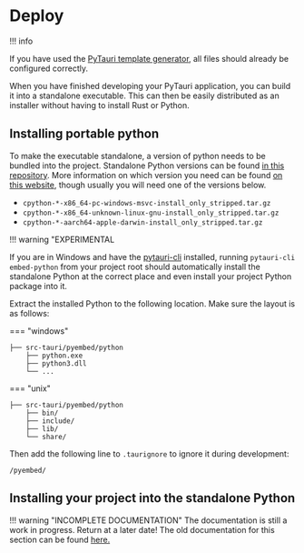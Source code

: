 # Deploy

!!! info

If you have used the [PyTauri template generator](getting-started.md), all files should already be configured correctly.


When you have finished developing your PyTauri application, you can build it into a standalone executable. This can then
be easily distributed as an installer without having to install Rust or Python.

## Installing portable python

To make the executable standalone, a version of python needs to be bundled into the project.
Standalone Python versions can be
found [in this repository](https://github.com/astral-sh/python-build-standalone/releases). More
information on which version you need can be
found [on this website](https://gregoryszorc.com/docs/python-build-standalone/main/running.html#obtaining-distributions),
though usually you will need one of the versions below.

- `cpython-*-x86_64-pc-windows-msvc-install_only_stripped.tar.gz`
- `cpython-*-x86_64-unknown-linux-gnu-install_only_stripped.tar.gz`
- `cpython-*-aarch64-apple-darwin-install_only_stripped.tar.gz`

!!! warning "EXPERIMENTAL

If you are in Windows and have the [pytauri-cli](getting-started.md#pytauri-cli) installed, running
`pytauri-cli embed-python` from your project root should automatically install the standalone Python at the correct
place and even install your project Python package into it.


Extract the installed Python to the following location. Make sure the layout is as follows:

=== "windows"
```
├── src-tauri/pyembed/python
    ├── python.exe
    ├── python3.dll
    └── ...
```

=== "unix"
```
├── src-tauri/pyembed/python
    ├── bin/
    ├── include/
    ├── lib/
    └── share/
```

Then add the following line to `.taurignore` to ignore it during development:

```
/pyembed/
```

## Installing your project into the standalone Python

!!! warning "INCOMPLETE DOCUMENTATION"
The documentation is still a work in progress. Return at a later date!
The old documentation for this section can be
found [here.](https://pytauri.github.io/pytauri/latest/usage/tutorial/build-standalone/#install-your-project-into-the-embedded-python-environment)
